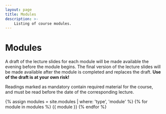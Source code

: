 ```yaml
---
layout: page
title: Modules
description: >-
    Listing of course modules.
---
```


# Modules

A draft of the lecture slides for each module
will be made available the evening before the module begins.
The final version of the lecture slides will be made available
after the module is completed and replaces the draft.
**Use of the draft is at your own risk!**

Readings marked as mandatory contain required material for the course,
and must be read before the date of the corresponding lecture.

{% assign modules = site.modules | where: 'type', 'module' %}
{% for module in modules %}
{{ module }}
{% endfor %}
